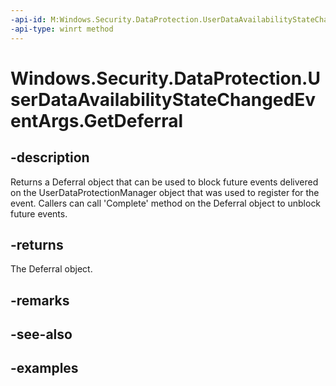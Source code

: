```yaml
---
-api-id: M:Windows.Security.DataProtection.UserDataAvailabilityStateChangedEventArgs.GetDeferral
-api-type: winrt method
---
```


<!-- Method syntax.
public Deferral UserDataAvailabilityStateChangedEventArgs.GetDeferral()
-->

# Windows.Security.DataProtection.UserDataAvailabilityStateChangedEventArgs.GetDeferral

## -description
Returns a Deferral object that can be used to block future events delivered on the UserDataProtectionManager object that was used to register for the event. Callers can call 'Complete' method on the Deferral object to unblock future events.

## -returns
The Deferral object.

## -remarks

## -see-also

## -examples

